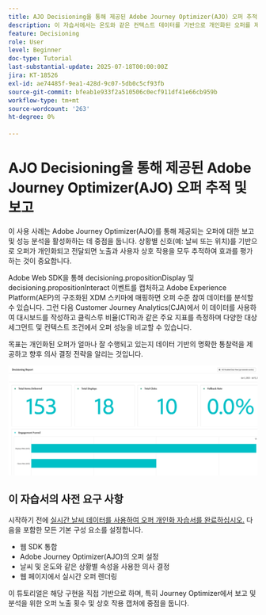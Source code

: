 ```yaml
---
title: AJO Decisioning을 통해 제공된 Adobe Journey Optimizer(AJO) 오퍼 추적 및 보고
description: 이 자습서에서는 온도와 같은 컨텍스트 데이터를 기반으로 개인화된 오퍼를 제공하는 기존 Adobe Journey Optimizer(AJO) 구현을 확장합니다. 노출 및 상호 작용 이벤트를 캡처하고 Journey Optimizer 내에서 보고할 데이터를 준비하는 방법에 대해 설명합니다.
feature: Decisioning
role: User
level: Beginner
doc-type: Tutorial
last-substantial-update: 2025-07-18T00:00:00Z
jira: KT-18526
exl-id: ae74485f-9ea1-428d-9c07-5db0c5cf93fb
source-git-commit: bfeab1e933f2a510506c0ecf911df41e66cb959b
workflow-type: tm+mt
source-wordcount: '263'
ht-degree: 0%

---
```


# AJO Decisioning을 통해 제공된 Adobe Journey Optimizer(AJO) 오퍼 추적 및 보고

이 사용 사례는 Adobe Journey Optimizer(AJO)를 통해 제공되는 오퍼에 대한 보고 및 성능 분석을 활성화하는 데 중점을 둡니다. 상황별 신호(예: 날씨 또는 위치)를 기반으로 오퍼가 개인화되고 전달되면 노출과 사용자 상호 작용을 모두 추적하여 효과를 평가하는 것이 중요합니다.

Adobe Web SDK을 통해 decisioning.propositionDisplay 및 decisioning.propositionInteract 이벤트를 캡처하고 Adobe Experience Platform(AEP)의 구조화된 XDM 스키마에 매핑하면 오퍼 수준 참여 데이터를 분석할 수 있습니다. 그런 다음 Customer Journey Analytics(CJA)에서 이 데이터를 사용하여 대시보드를 작성하고 클릭스루 비율(CTR)과 같은 주요 지표를 측정하며 다양한 대상 세그먼트 및 컨텍스트 조건에서 오퍼 성능을 비교할 수 있습니다.

목표는 개인화된 오퍼가 얼마나 잘 수행되고 있는지 데이터 기반의 명확한 통찰력을 제공하고 향후 의사 결정 전략을 알리는 것입니다.



![보고 대시보드](assets/dashboard-reporting.png)


## 이 자습서의 사전 요구 사항

시작하기 전에 [실시간 날씨 데이터를 사용하여 오퍼 개인화 자습서를 완료하십시오.](https://experienceleague.adobe.com/ko/docs/journey-optimizer-learn/personalizing-offers-with-real-time-weather-data/introduction) 다음을 포함한 모든 기본 구성 요소를 설정합니다.

- 웹 SDK 통합
- Adobe Journey Optimizer(AJO)의 오퍼 설정
- 날씨 및 온도와 같은 상황별 속성을 사용한 의사 결정
- 웹 페이지에서 실시간 오퍼 렌더링

이 튜토리얼은 해당 구현을 직접 기반으로 하며, 특히 Journey Optimizer에서 보고 및 분석을 위한 오퍼 노출 횟수 및 상호 작용 캡처에 중점을 둡니다.
